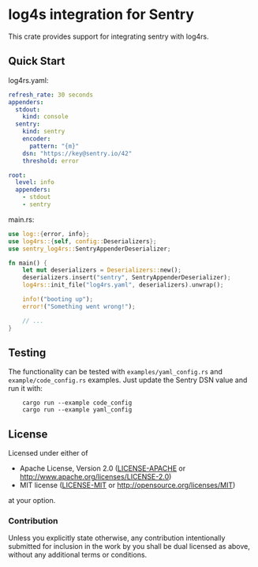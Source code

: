 # log4s integration for Sentry

This crate provides support for integrating sentry with log4rs.

## Quick Start

log4rs.yaml:
```yaml
refresh_rate: 30 seconds
appenders:
  stdout:
    kind: console
  sentry:
    kind: sentry
    encoder:
      pattern: "{m}"
    dsn: "https://key@sentry.io/42"
    threshold: error

root:
  level: info
  appenders:
    - stdout
    - sentry

```

main.rs:
```rust
use log::{error, info};
use log4rs::{self, config::Deserializers};
use sentry_log4rs::SentryAppenderDeserializer;

fn main() {
    let mut deserializers = Deserializers::new();
    deserializers.insert("sentry", SentryAppenderDeserializer);
    log4rs::init_file("log4rs.yaml", deserializers).unwrap();

    info!("booting up");
    error!("Something went wrong!");

    // ...
}
```

## Testing

The functionality can be tested with  `examples/yaml_config.rs` and `example/code_config.rs` examples.  Just update the Sentry DSN value and run it with:

```shell script
    cargo run --example code_config
    cargo run --example yaml_config
```
## License

Licensed under either of
 * Apache License, Version 2.0 ([LICENSE-APACHE](LICENSE-APACHE) or http://www.apache.org/licenses/LICENSE-2.0)
 * MIT license ([LICENSE-MIT](LICENSE-MIT) or http://opensource.org/licenses/MIT)

at your option.

### Contribution

Unless you explicitly state otherwise, any contribution intentionally submitted
for inclusion in the work by you shall be dual licensed as above, without any
additional terms or conditions.